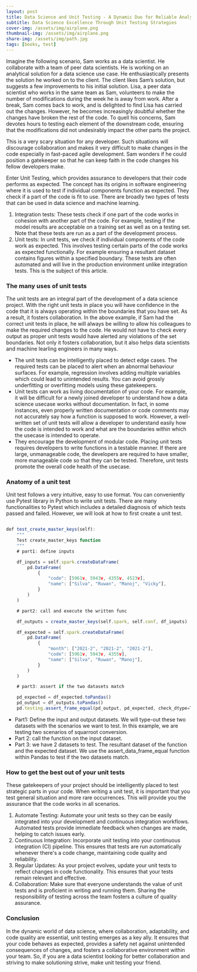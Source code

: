 ```yaml
---
layout: post
title: Data Science and Unit Testing - A Dynamic Duo for Reliable Analytics
subtitle: Data Science Excellence Through Unit Testing Strategies
cover-img: /assets/img/airplane.png
thumbnail-img: /assets/img/airplane.png
share-img: /assets/img/path.jpg
tags: [books, test]
---
```


Imagine the following scenario, Sam works as a data scientist. He collaborate with a team of peer data scientists. He is working on an analytical solution for a data science use case. He enthusiastically presents the solution he worked on to the client. The client likes Sam’s solution, but suggests a few improvements to his initial solution. Lisa, a peer data scientist who works in the same team as Sam, volunteers to make the number of modifications during the week he is away from work. After a break, Sam comes back to work, and is delighted to find Lisa has carried out the changes. However, he becomes increasingly doubtful whether the changes have broken the rest of the code. To quell his concerns, Sam devotes hours to testing each element of the downstream code, ensuring that the modifications did not undesirably impact the other parts the project. 

This is a very scary situation for any developer. Such situations will discourage collaboration and makes it very difficult to make changes in the code especially in fast-paced agile development. Sam wonders if he could position a gatekeeper so that he can keep faith in the code changes his fellow developers make. 

 Enter Unit Testing, which provides assurance to developers that their code performs as expected. The concept has its origins in software engineering where it is used to test if individual components function as expected. They check if a part of the code is fit to use. There are broadly two types of tests that can be used in data science and machine learning.
 
1.	Integration tests: These tests check if one part of the code works in cohesion with another part of the code. For example, testing if the model results are acceptable on a training set as well as on a testing set. Note that these tests are run as a part of the development process. 
2.	Unit tests: In unit tests, we check if individual components of the code work as expected. This involves testing certain parts of the code works as expected functionally. For example ensuring a resultant dataset contains figures within a specified boundary. These tests are often automated and will live in the production environment unlike integration tests. This is the subject of this article.

### The many uses of unit tests   
   
The unit tests are an integral part of the development of a data science project. With the right unit tests in place you will have confidence in the code that it is always operating within the boundaries that you have set. As a result, it fosters collaboration. In the above example, if Sam had the correct unit tests in place, he will always be willing to allow his colleagues to make the required changes to the code. He would not have to check every output as proper unit tests would have alerted any violations of the set boundaries. Not only it fosters collaboration, but it also helps data scientists and machine learling engineers in many ways. 

* The unit tests can be intelligently placed to detect edge cases. The required tests can be placed to alert when an abnormal behaviour surfaces. For example, regression involves adding multiple variables which could lead to unintended results. You can avoid grossly underfitting or overfitting models using these gatekeepers.
* Unit tests can work as living documentation of your code. For example, it will be difficult for a newly joined developer to understand how a data science usecase works without documentation. In fact, in some instances, even properly written documentation or code comments may not accurately say how a function is supposed to work. However, a well-written set of unit tests will allow a developer to understand easily how the code is intended to work and what are the boundaries within which the usecase is intended to operate.  
* They encourage the development of modular code. Placing unit tests requires developers to write functions in a testable manner. If there are large, unmanageable code, the developers are required to have smaller, more manageable code so that they can be tested. Therefore, unit tests promote the overall code health of the usecase. 

### Anatomy of a unit test

Unit test follows a very intuitive, easy to use format. You can conveniently use Pytest library in Python to write unit tests. There are many functionalities to Pytest which includes a detailed diagnosis of which tests passed and failed. However, we will look at how to first create a unit test.

```javascript

def test_create_master_keys(self):
    """
    Test create_master_keys function
    """
    # part1: define inputs

    df_inputs = self.spark.createDataFrame( 
        pd.DataFrame(
            {
                "code": [5961v, 5943v, 4355v, 4523v],
                "name": ["Silva", "Ruwan", "Manoj", "Vicky"],
            }
        )
    )

    # part2: call and execute the written func

    df_outputs = create_master_keys(self.spark, self.conf, df_inputs)

    df_expected = self.spark.createDataFrame(
        pd.DataFrame(
            {
                "month": ["2021-2", "2021-2", "2021-2"],
                "code": [5961v, 5943v, 4355v],
                "name": ["Silva", "Ruwan", "Manoj"],
            }
        )
    )

    # part3: assert if the two datasets match

    pd_expected = df_expected.toPandas()
    pd_output = df_outputs.toPandas()
    pd.testing.assert_frame_equal(pd_output, pd_expected, check_dtype=True)

```

* Part1: Define the input and output datasets. We will type-out these two datasets with the scenarios we want to test. In this example, we are testing two scenarios of squarroot conversion.
* Part 2: call the function on the input dataset.
* Part 3: we have 2 datasets to test. The resultant dataset of the function and the expected dataset. We use the assert_data_frame_equal function within Pandas to test if the two datasets match.
  
### How to get the best out of your unit tests

These gatekeepers of your project should be intelligently placed to test strategic parts in your code. When writing a unit test, it is important that you test general situation and more rare occurrences. This will provide you the assurance that the code works in all scenarios. 
1. Automate Testing: Automate your unit tests so they can be easily integrated into your development and continuous integration workflows. Automated tests provide immediate feedback when changes are made, helping to catch issues early.
2. Continuous Integration: Incorporate unit testing into your continuous integration (CI) pipeline. This ensures that tests are run automatically whenever there's a code change, maintaining code quality and reliability.
3. Regular Updates: As your project evolves, update your unit tests to reflect changes in code functionality. This ensures that your tests remain relevant and effective.
4. Collaboration: Make sure that everyone understands the value of unit tests and is proficient in writing and running them. Sharing the responsibility of testing across the team fosters a culture of quality assurance.

### Conclusion

In the dynamic world of data science, where collaboration, adaptability, and code quality are essential, unit testing emerges as a key ally. It ensures that your code behaves as expected, provides a safety net against unintended consequences of changes, and fosters a collaborative environment within your team. So, if you are a data scientist looking for better collaboration and striving to make solutioning strive, make unit testing your friend. 

